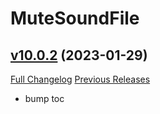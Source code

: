 # MuteSoundFile

## [v10.0.2](https://github.com/funkydude/MuteSoundFile/tree/v10.0.2) (2023-01-29)
[Full Changelog](https://github.com/funkydude/MuteSoundFile/compare/v10.0.1...v10.0.2) [Previous Releases](https://github.com/funkydude/MuteSoundFile/releases)

- bump toc  
